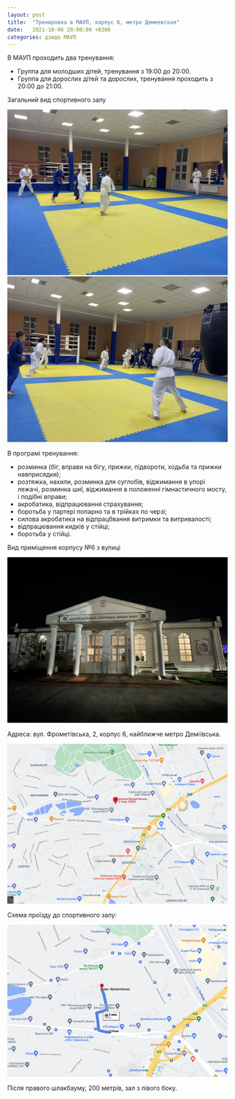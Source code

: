 ```yaml
---
layout: post
title:  "Тренировка в МАУП, корпус 6, метро Демеевская"
date:   2021-10-06 20:00:00 +0300
categories: дзюдо МАУП
---
```


В МАУП проходить два тренування:

- Группа для молодших дітей, тренування з 19:00 до 20:00.
- Группа для дорослих дітей та дорослих, тренування проходить з 20:00 до 21:00.

Загальний вид спортивного залу

![Загальний вид спортивного залу](/public/images/2021-10-06/343.jpg "Загальний вид спортивного залу")
![](/public/images/2021-10-06/576.jpg)

В програмі тренування:
- розминка (біг, вправи на бігу, прижки, підвороти, ходьба та прижки навприсядки);
- розтяжка, нахили, розминка для суглобів, віджимання в упорі лежачі, розминка шиї, віджимання в положенні гімнастичного мосту, і подібні вправи;
- акробатика, відпрацювання страхування;
- боротьба у партері попарно та в трійках по черзі;
- силова акробатика на відпрацбвання витримки та витривалості;
- відпрацювання кидків у стійці;
- боротьба у стійці.

Вид приміщення корпусу №6 з вулиці

![Вид приміщення корпусу №6 з вулиці](/public/images/2021-10-06/796.jpg "Вид приміщення корпусу №6 з вулиці")

Адреса: вул. Фрометівська, 2, корпус 6, найближче метро Деміївська.

![Карта вул. Фрометівська, 2, корпус 6](/public/images/2021-10-06/maup1.png "Карта вул. Фрометівська, 2, корпус 6")

Схема проїзду до спортивного залу:

![Схема проїзду до спортивного залу](/public/images/2021-10-06/maup3.png "Схема проїзду до спортивного залу")

Після правого шлакбауму, 200 метрів, зал з лівого боку.
